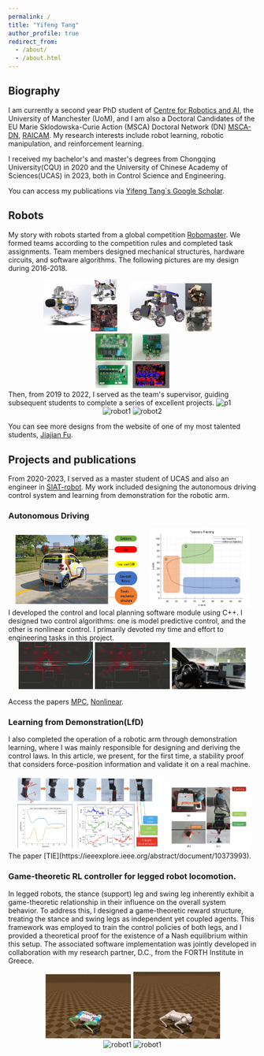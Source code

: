 ```yaml
---
permalink: /
title: "Yifeng Tang"
author_profile: true
redirect_from: 
  - /about/
  - /about.html
---
```

## Biography 
I am currently a second year PhD student of [Centre for Robotics and AI]((https://www.robotics.manchester.ac.uk/)), the University of Manchester (UoM), and I am also a Doctoral Candidates of the EU Marie Sklodowska-Curie Action (MSCA) Doctoral Network (DN) [MSCA-DN](https://marie-sklodowska-curie-actions.ec.europa.eu/actions/doctoral-networks), [RAICAM](www.raicam.eu). My research interests include robot learning, robotic manipulation, and reinforcement learning.

I received my bachelor's and master's degrees from Chongqing University(CQU) in 2020 and the University of Chinese Academy of Sciences(UCAS) in 2023, both in Control Science and Engineering. 

You can access my publications via [Yifeng Tang`s Google Scholar](https://scholar.google.com/citations?user=9V3txQ0AAAAJ&hl=en).

## Robots 
My story with robots started from a global competition [Robomaster](https://www.youtube.com/watch?v=Z2FR5xpIVeo). 
We formed teams according to the competition rules and completed task assignments. Team members designed mechanical structures, hardware circuits, and software algorithms.
The following pictures are my design during 2016-2018.
<div align="center">
    <img src="/images/robot1.png" alt="robot1" width="30%" style="margin-right: 20px;">
    <img src="/images/robot2.png" alt="robot2" width="33%" style="margin-right: 20px;">
    <img src="/images/PCB.png"   alt="PCB" width="30%">
</div>
Then, from 2019 to 2022, I served as the team's supervisor, guiding subsequent students to complete a series of excellent projects.
<!-- <div align="center">
    <img src="/images/mechaxcover1.png" alt="p1" width="95%" style="max-width: 400px;">
</div> -->
<img src="/images/mechaxcover1.png" alt="p1">

<div align="center">
    <img src="/images/all.gif" alt="robot1" width="30%" style="margin-right: 0px;">
    <img src="/images/ser_1.gif" alt="robot2" width="30%" style="margin-right: 0px;">
</div>

You can see more designs from the website of one of my most talented students, [Jiajian Fu](https://jiajianfu.github.io/). 

## Projects and publications
From 2020-2023, I served as a master student of UCAS and also an engineer in [SIAT-robot](https://english.siat.ac.cn/SI2017/IAIT2017/RC1/CIB/). 
My work included designing the autonomous driving control system and learning from demonstration for the robotic arm. 
### Autonomous Driving
<div align="center">
    <img src="/images/real.png" alt="robot1" width="50%" style="margin-right: 20px;">
    <img src="/images/t1.png" alt="robot2" width="40%" style="margin-right: 0px;">
</div>
I developed the control and local planning software module using C++. I designed two control algorithms: one is model predictive control, and the other is nonlinear control. I primarily devoted my time and effort to engineering tasks in this project. 
<div align="center">
    <img src="/images/nav.gif" alt="robot1" width="30%" style="margin-right: 0px;">
    <img src="/images/ad_2.gif" alt="robot2" width="30%" style="margin-right: 0px;">
    <img src="/images/turn.gif" alt="robot2" width="30%" style="margin-right: 0px;">
</div>

Access the papers [MPC](https://ieeexplore.ieee.org/abstract/document/10327667), [Nonlinear](https://ieeexplore.ieee.org/abstract/document/10218838).

### Learning from Demonstration(LfD)
I also completed the operation of a robotic arm through demonstration learning, where I was mainly responsible for designing and deriving the control laws. In this article, we present, for the first time, a stability proof that considers force-position information and validate it on a real machine.
<div align="center">
    <img src="/images/ex2.png" alt="robot1" width="60%" style="margin-right: 0px;">
    <img src="/images/plat.png" alt="robot2" width="35%" style="margin-right: 0px;">
</div>
The paper [TIE](https://ieeexplore.ieee.org/abstract/document/10373993).

### Game-theoretic RL controller for legged robot locomotion. 
In legged robots, the stance (support) leg and swing leg inherently exhibit a game-theoretic relationship in their influence on the overall system behavior. To address this, I designed a game-theoretic reward structure, treating the stance and swing legs as independent yet coupled agents. This framework was employed to train the control policies of both legs, and I provided a theoretical proof for the existence of a Nash equilibrium within this setup. The associated software implementation was jointly developed in collaboration with my research partner, D.C., from the FORTH Institute in Greece.

<div align="center">
    <img src="/images/barkour_n.gif" alt="robot1" width="35%" style="margin-right: 0px;">    <img src="/images/go2_n.gif" alt="robot1" width="35%" style="margin-right: 0px;">
  
</div>

<div align="center">
    <img src="/images/humanoid_n.gif" alt="robot1" width="35%" style="margin-right: 0px;">
    <img src="/images/real_go2.gif" alt="robot1" width="35%" style="margin-right: 0px;">
  
</div>
